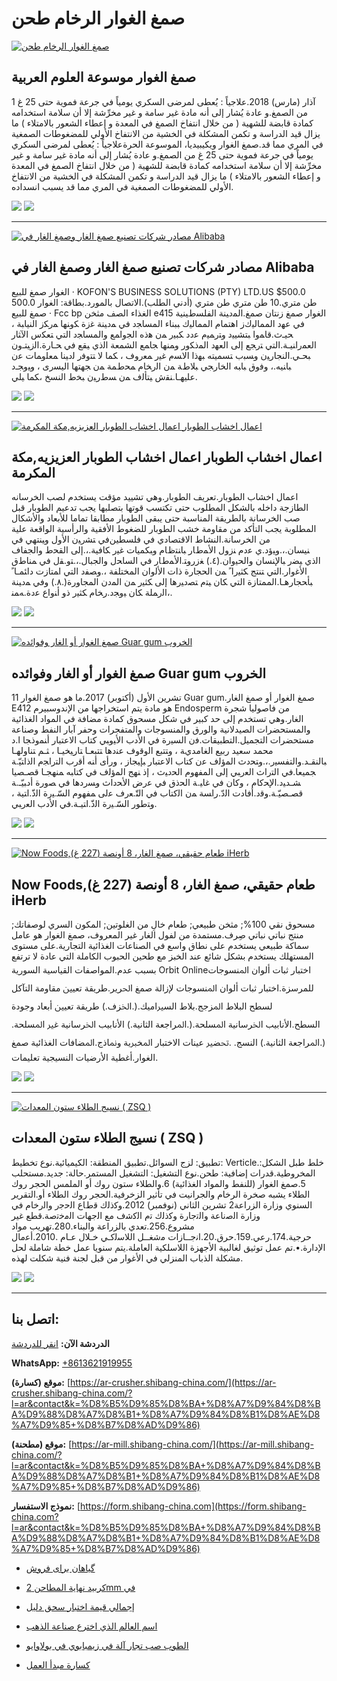 # صمغ الغوار الرخام طحن

<a href="https://swt.shibang-china.com/?l=ar&img&k=%D8%B5%D9%85%D8%BA+%D8%A7%D9%84%D8%BA%D9%88%D8%A7%D8%B1+%D8%A7%D9%84%D8%B1%D8%AE%D8%A7%D9%85+%D8%B7%D8%AD%D9%86" target="_blank">![صمغ الغوار الرخام طحن](http://static.shibang-china.com/all-800x300/50.jpg)</a>

## صمغ الغوار موسوعة العلوم العربية
1 آذار (مارس) 2018.علاجياً : يُعطى لمرضى السكري يومياً في جرعة فموية حتى 25 غ من الصمغ.و عادة يُشار إلى أنه مادة غير سامة و غير مخرِّشة إلا أن سلامة استخدامه كمادة قابضة للشهية ( من خلال انتفاخ الصمغ في المعدة و إعطاء الشعور بالامتلاء ) ما يزال قيد الدراسة و تكمن المشكلة في الخشية من الانتفاخ الأولي للمضغوطات الصمغية في المري مما قد.صمغ الغوار ويكيبيديا، الموسوعة الحرةعلاجياً : يُعطى لمرضى السكري يومياً في جرعة فموية حتى 25 غ من الصمغ.و عادة يُشار إلى أنه مادة غير سامة و غير مخرِّشة إلا أن سلامة استخدامه كمادة قابضة للشهية ( من خلال انتفاخ الصمغ في المعدة و إعطاء الشعور بالامتلاء ) ما يزال قيد الدراسة و تكمن المشكلة في الخشية من الانتفاخ الأولي للمضغوطات الصمغية في المري مما قد يسبب انسداده.


<a href="https://whatsapp.shibangsoft.com/WhatsApp.php" target="_blank" title="WhatsApp">![](http://static.shibang-china.com/icon/whatsapp.png)</a> <a href="https://swt.shibang-china.com/?l=ar&icon&k=%D8%B5%D9%85%D8%BA+%D8%A7%D9%84%D8%BA%D9%88%D8%A7%D8%B1+%D8%A7%D9%84%D8%B1%D8%AE%D8%A7%D9%85+%D8%B7%D8%AD%D9%86" target="_blank">![](http://static.shibang-china.com/icon/chat-ar.png)</a>

---

<a href="https://swt.shibang-china.com/?l=ar&img&k=%D8%B5%D9%85%D8%BA+%D8%A7%D9%84%D8%BA%D9%88%D8%A7%D8%B1+%D8%A7%D9%84%D8%B1%D8%AE%D8%A7%D9%85+%D8%B7%D8%AD%D9%86" target="_blank">![مصادر شركات تصنيع صمغ الغار وصمغ الغار في Alibaba](http://static.shibang-china.com/all-800x300/638.jpg)</a>

## مصادر شركات تصنيع صمغ الغار وصمغ الغار في Alibaba
الغوار صمغ للبيع &middot; KOFON&#39;S BUSINESS SOLUTIONS (PTY) LTD.US $500.0 500.0 طن متري.10 طن متري طن متري (أدني الطلب).الاتصال بالمورد.بطاقة: الغوار صمغ للبيع &middot; Fcc bp الغذاء الصف مثخن e415 الغوار صمغ زنتان صمغ.ﺍﻟﻤﺩﻴﻨﺔ ﺍﻟﻔﻠﺴﻁﻴﻨﻴﺔ ﻓﻲ ﻋﻬﺩ ﺍﻟﻤﻤﺎﻟﻴﻙﺯ ﺍﻫﺘﻤﺎﻡ ﺍﻟﻤﻤﺎﻟﻴﻙ ﺒﺒﻨﺎﺀ ﺍﻟﻤﺴﺎﺠﺩ ﻓﻲ ﻤﺩﻴﻨﺔ ﻏﺯﺓ ﻜﻭﻨﻬﺎ ﻤﺭﻜﺯ ﺍﻟﻨﻴﺎﺒﺔ ، ﺤﻴـﺙ.ﻗﺎﻤﻭﺍ ﺒﺘﺸﻴﻴﺩ ﻭﺘﺭﻤﻴﻡ ﻋﺩﺩ ﻜﺒﻴﺭ ﻤﻥ ﻫﺫﻩ ﺍﻟﺠﻭﺍﻤﻊ ﻭﺍﻟﻤﺴﺎﺠﺩ ﺍﻟﺘﻲ ﺘﻌﻜﺱ ﺍﻵﺜﺎﺭ ﺍﻟﻌﻤﺭﺍﻨﻴـﺔ.ﺍﻟﺘﻲ ﺘﺭﺠﻊ ﺇﻟﻰ ﺍﻟﻌﻬﺩ ﺍﻟﻤﺫﻜﻭﺭ ﻭﻤﻨﻬﺎ ﺠﺎﻤﻊ ﺍﻟﺸﻤﻌﺔ ﺍﻟﺫﻱ ﻴﻘﻊ ﻓﻲ ﺤـﺎﺭﺓ.ﺍﻟﺯﻴﺘـﻭﻥ ﺒﺤـﻲ.ﺍﻟﻨﺠﺎﺭﻴﻥ ﻭﺴﺒﺏ ﺘﺴﻤﻴﺘﻪ ﺒﻬﺫﺍ ﺍﻻﺴﻡ ﻏﻴﺭ ﻤﻌﺭﻭﻑ ، ﻜﻤﺎ ﻻ ﺘﺘﻭﻓﺭ ﻟﺩﻴﻨﺎ ﻤﻌﻠﻭﻤﺎﺕ ﻋﻥ ﺒﺎﻨﻴﻪ.، ﻭﻓﻭﻕ ﺒﺎﺒﻪ ﺍﻟﺨﺎﺭﺠﻲ ﺒﻼﻁﺔ ﻤﻥ ﺍﻟﺭﺨﺎﻡ ﻤﺤﻁﻤﺔ ﻤﻥ ﺠﻬﺘﻬﺎ ﺍﻟﻴﺴﺭﻯ ، ﻭﻴﻭﺠـﺩ ﻋﻠﻴﻬـﺎ.ﻨﻘﺵ ﻴﺘﺄﻟﻑ ﻤﻥ ﺴﻁﺭﻴﻥ ﺒﺨﻁ ﺍﻟﻨﺴﺦ ،ﻜﻤﺎ ﻴﻠﻲ.


<a href="https://whatsapp.shibangsoft.com/WhatsApp.php" target="_blank" title="WhatsApp">![](http://static.shibang-china.com/icon/whatsapp.png)</a> <a href="https://swt.shibang-china.com/?l=ar&icon&k=%D8%B5%D9%85%D8%BA+%D8%A7%D9%84%D8%BA%D9%88%D8%A7%D8%B1+%D8%A7%D9%84%D8%B1%D8%AE%D8%A7%D9%85+%D8%B7%D8%AD%D9%86" target="_blank">![](http://static.shibang-china.com/icon/chat-ar.png)</a>

---

<a href="https://swt.shibang-china.com/?l=ar&img&k=%D8%B5%D9%85%D8%BA+%D8%A7%D9%84%D8%BA%D9%88%D8%A7%D8%B1+%D8%A7%D9%84%D8%B1%D8%AE%D8%A7%D9%85+%D8%B7%D8%AD%D9%86" target="_blank">![اعمال اخشاب الطوبار اعمال اخشاب الطوبار العزيزيه,مكة المكرمة](http://static.shibang-china.com/all-800x300/362.jpg)</a>

## اعمال اخشاب الطوبار اعمال اخشاب الطوبار العزيزيه,مكة المكرمة
اعمال اخشاب الطوبار.تعريف الطوبار.وهي تشييد مؤقت يستخدم لصب الخرسانه الطازجة داخله بالشكل المطلوب حتى تكتسب قوتها بتصلبها يجب تدعيم الطوبار قبل صب الخرسانة بالطريقة المناسبة حتى يبقى الطوبار مطابقا تماما للأبعاد والأشكال المطلوبة يجب التأكد من مقاومة خشب الطوبار للضغوط الأفقية والرأسية الواقعة علية من الخرسانة.النشاط الاقتصادي في فلسطينﻓﻲ ﺘﺸﺭﻴﻥ ﺍﻷﻭل ﻭﻴﻨﺘﻬﻲ ﻓﻲ ﻨﻴﺴﺎﻥ.،.ﻭﻴﺅﺩ.ﻱ ﻋﺩﻡ ﻨﺯﻭل ﺍﻷﻤﻁﺎﺭ ﺒﺎﻨﺘﻅﺎﻡ ﻭﺒﻜﻤﻴﺎﺕ ﻏﻴﺭ ﻜﺎﻓﻴﺔ.،.ﺇﻟﻰ ﺍﻟﻘﺤﻁ ﻭﺍﻟﺠﻔﺎﻑ ﺍﻟﺫﻱ ﻴﻀﺭ ﺒﺎﻹﻨﺴﺎﻥ ﻭﺍﻟﺤﻴﻭﺍﻥ.(٤.) ﻐﺯﺭﻭﺘ.ﺍﻷﻤﻁﺎﺭ ﻓﻲ ﺍﻟﺴﺎﺤل ﻭﺍﻟﺠﺒﺎل.،.ﺘﻭ.ﻘل ﻓﻲ ﻤﻨﺎﻁﻕ ﺍﻷﻏﻭﺍﺭ.ﺍﻟﺘﻲ ﺘﻨﺘﺞ ﻜﺜﻴﺭﺍﹰ ﻤﻥ ﺍﻟﺤﺠﺎﺭﺓ ﺫﺍﺕ ﺍﻷﻟﻭﺍﻥ ﺍﻟﻤﺨﺘﻠﻔﺔ ،.ﻭﺼﻔﺩ ﺍﻟﺘﻲ ﺍﻤﺘﺎﺯﺕ ﺩﺍﺌﻤـﺎﹰ ﺒﺄﺤﺠﺎﺭﻫـﺎ.ﺍﻟﻤﻤﺘﺎﺯﺓ ﺍﻟﺘﻲ ﻜﺎﻥ ﻴﺘﻡ ﺘﺼﺩﻴﺭﻫﺎ ﺇﻟﻰ ﻜﺜﻴﺭ ﻤﻥ ﺍﻟﻤﺩﻥ ﺍﻟﻤﺠﺎﻭﺭﺓ(.٨.) ﻭﻓﻲ ﻤﺩﻴﻨﺔ ﺍﻟﺭﻤﻠﺔ ﻜﺎﻥ ﻴﻭﺠﺩ.ﺭﺨﺎﻡ ﻜﺜﻴﺭ ﺫﻭ ﺃﻨﻭﺍﻉ ﻋﺩﺓ.ﻪﻤﻨ،.


<a href="https://whatsapp.shibangsoft.com/WhatsApp.php" target="_blank" title="WhatsApp">![](http://static.shibang-china.com/icon/whatsapp.png)</a> <a href="https://swt.shibang-china.com/?l=ar&icon&k=%D8%B5%D9%85%D8%BA+%D8%A7%D9%84%D8%BA%D9%88%D8%A7%D8%B1+%D8%A7%D9%84%D8%B1%D8%AE%D8%A7%D9%85+%D8%B7%D8%AD%D9%86" target="_blank">![](http://static.shibang-china.com/icon/chat-ar.png)</a>

---

<a href="https://swt.shibang-china.com/?l=ar&img&k=%D8%B5%D9%85%D8%BA+%D8%A7%D9%84%D8%BA%D9%88%D8%A7%D8%B1+%D8%A7%D9%84%D8%B1%D8%AE%D8%A7%D9%85+%D8%B7%D8%AD%D9%86" target="_blank">![صمغ الغوار أو الغار وفوائده Guar gum الخروب](http://static.shibang-china.com/all-800x300/258.jpg)</a>

## صمغ الغوار أو الغار وفوائده Guar gum الخروب
11 تشرين الأول (أكتوبر) 2017.ما هو صمغ الغوار Guar gum.صمغ الغوار أو صمغ الغار E412 هو مادة يتم استخراجها من الإندوسبيرم Endosperm من فاصوليا شجرة الغار.وهي تستخدم إلى حد كبير في شكل مسحوق كمادة مضافة في المواد الغذائية والمستحضرات الصيدلانية والورق والمنسوجات والمتفجرات وحفر آبار النفط وصناعة مستحضرات التجميل.التطبيقات.ﻓن اﻟﺴﻴرة ﻓﻲ اﻷدب اﻷﻴوﺒﻲ ﮐﺘﺎب اﻻﻋﺘﺒﺎر أﻨﻤوذﺠﺎ ا.د محمد سعيد ربيع الغامديﺔ ، وﺘﺘﺒﻊ اﻟوﻗوف ﻋﻨدﻫﺎ ﺘﺘﺒﻌـﺎ ﺘﺎرﻴﺨﻴـﺎ ، ﺜـم ﺘﻨﺎوﻟﻬـﺎ ﺒﺎﻟﻨﻘـد.واﻟﺘﻔﺴﻴر.،.وﺘﺤدث اﻟﻤؤﻟف ﻋن ﮐﺘﺎب اﻻﻋﺘﺒﺎر ﺒﺈﻴﺠﺎز ، ورأى أﻨﻪ أﻗرب اﻟﺘراﺠم اﻟذاﺘﻴّ.ﺔ ﺠﻤﻴﻌﺎ.ﻓﻲ اﻟﺘراث اﻟﻌرﺒﻲ إﻟﯽ اﻟﻤﻔﻬوم اﻟﺤدﻴث ، إذ ﻨﻬﺞ اﻟﻤؤﻟف ﻓﻲ ﮐﺘﺎﺒﻪ ﻤﻨﻬﺠـﺎ ﻗﺼـﺼﻴﺎ ﺸـدﻴد.اﻹﺤﮐﺎم ، وﮐﺎن ﻓﻲ ﻏﺎﻴ.ﺔ اﻟﺤذق ﻓﻲ ﻋرض اﻷﺤداث وﺴردﻫﺎ ﻓﻲ ﺼورة أدﺒﻴّـ.ﺔ ﻗﺼـﺼﻴّ.ﺔ.وﻗد.أﻓﺎدت اﻟدّ.راﺴﺔ ﻤن اﻟﮐﺘﺎب ﻓﻲ اﻟﺘّ.ﻌرف ﻋﻟﯽ ﻤﻔﻬوم اﻟﺴّ.ﻴرة اﻟذّ.اﺘﻴﺔ ، وﺘطور اﻟﺴّ.ﻴرة اﻟذّ.اﺘﻴـﺔ.ﻓﻲ اﻷدب اﻟﻌرﺒﻲ.


<a href="https://whatsapp.shibangsoft.com/WhatsApp.php" target="_blank" title="WhatsApp">![](http://static.shibang-china.com/icon/whatsapp.png)</a> <a href="https://swt.shibang-china.com/?l=ar&icon&k=%D8%B5%D9%85%D8%BA+%D8%A7%D9%84%D8%BA%D9%88%D8%A7%D8%B1+%D8%A7%D9%84%D8%B1%D8%AE%D8%A7%D9%85+%D8%B7%D8%AD%D9%86" target="_blank">![](http://static.shibang-china.com/icon/chat-ar.png)</a>

---

<a href="https://swt.shibang-china.com/?l=ar&img&k=%D8%B5%D9%85%D8%BA+%D8%A7%D9%84%D8%BA%D9%88%D8%A7%D8%B1+%D8%A7%D9%84%D8%B1%D8%AE%D8%A7%D9%85+%D8%B7%D8%AD%D9%86" target="_blank">![Now Foods,طعام حقيقي، صمغ الغار، 8 أونصة (227 غ) iHerb](http://static.shibang-china.com/all-800x300/1385.jpg)</a>

## Now Foods,طعام حقيقي، صمغ الغار، 8 أونصة (227 غ) iHerb
مسحوق نقي 100%; مثخن طبيعي; طعام خالِ من الغلوتين; المكون السري لوصفاتك; منتج نباتي نباتي صِرف.مستمدة من لفول الغار غير المعروف، صمغ الغوار هو عامل سماكة طبيعي يستخدم على نطاق واسع في الصناعات الغذائية التجارية.على مستوى المستهلك يستخدم بشكل شائع عند الخبز مع طحين الحبوب الكاملة التي عادة لا ترتفع بسبب عدم.المواصفات القياسية السورية Orbit Onlineﺍﺧﺘﺒﺎﺭ ﺛﺒﺎﺕ ﺃﻟﻮﺍﻥ ﺍﳌﻨﺴﻮﺟﺎﺕ ﻟﻠﻤﺮﺳﺰﺓ.ﺍﺧﺘﺒﺎﺭ ﺛﺒﺎﺕ ﺃﻟﻮﺍﻥ ﺍﳌﻨﺴﻮﺟﺎﺕ ﻹﺯﺍﻟﺔ ﺻﻤﻎ ﺍﳊﺮﻳﺮ.ﻃﺮﻳﻘﺔ ﺗﻌﻴﲔ ﻣﻘﺎﻭﻣﺔ ﺍﻟﺘﺂﻛﻞ ﻟﺴﻄﺢ ﺍﻟﺒﻼﻁ ﺍﳌﺰﺟﺞ.ﺑﻼﻁ ﺍﻟﺴﲑﺍﻣﻴﻚ.(.ﺍﳋﺰﻑ.) ﻃﺮﻳﻘﺔ ﺗﻌﻴﲔ ﺃﺑﻌﺎﺩ ﻭﺟﻮﺩﺓ ﺍﻟﺴﻄﺢ.ﺍﻷﻧﺎﺑﻴﺐ ﺍﳋﺮﺳﺎﻧﻴﺔ ﺍﳌﺴﻠﺤﺔ.(.ﺍﳌﺮﺍﺟﻌﺔ ﺍﻟﺜﺎﻧﻴﺔ.) ﺍﻷﻧﺎﺑﻴﺐ ﺍﳋﺮﺳﺎﻧﻴﺔ ﻏﲑ ﺍﳌﺴﻠﺤﺔ.(.ﺍﳌﺮﺍﺟﻌﺔ ﺍﻟﺜﺎﻧﻴﺔ.) ﺍﻟﻨﺴﺞ. .ﲢﻀﲑ ﻋﻴﻨﺎﺕ ﺍﻻﺧﺘﺒﺎﺭ ﺍﳌﺨﱪﻳﺔ ﻭﳕﺎﺫﺝ.ﺍﳌﻀﺎﻓﺎﺕ ﺍﻟﻐﺬﺍﺋﻴﺔ ﺻﻤﻎ ﺍﻟﻐﻮﺍﺭ.ﺃﻏﻄﻴﺔ ﺍﻷﺭﺿﻴﺎﺕ ﺍﻟﻨﺴﻴﺠﻴﺔ ﺗﻌﻠﻴﻤﺎﺕ.


<a href="https://whatsapp.shibangsoft.com/WhatsApp.php" target="_blank" title="WhatsApp">![](http://static.shibang-china.com/icon/whatsapp.png)</a> <a href="https://swt.shibang-china.com/?l=ar&icon&k=%D8%B5%D9%85%D8%BA+%D8%A7%D9%84%D8%BA%D9%88%D8%A7%D8%B1+%D8%A7%D9%84%D8%B1%D8%AE%D8%A7%D9%85+%D8%B7%D8%AD%D9%86" target="_blank">![](http://static.shibang-china.com/icon/chat-ar.png)</a>

---

<a href="https://swt.shibang-china.com/?l=ar&img&k=%D8%B5%D9%85%D8%BA+%D8%A7%D9%84%D8%BA%D9%88%D8%A7%D8%B1+%D8%A7%D9%84%D8%B1%D8%AE%D8%A7%D9%85+%D8%B7%D8%AD%D9%86" target="_blank">![نسيج الطلاء ستون المعدات ( ZSQ )](http://static.shibang-china.com/all-800x300/345.jpg)</a>

## نسيج الطلاء ستون المعدات ( ZSQ )
تطبيق: لزج السوائل.تطبيق المنطقة: الكيميائية.نوع تخطيط: Verticle.خلط طبل الشكل: المخروطية.قدرات إضافية: طحن.نوع التشغيل: التشغيل المستمر.حالة: جديد.مستحلب 5.صمغ الغوار (للنفط والمواد الغذائية) 6.والطلاء ستون روك أو الملمس الحجر روك الطلاء يشبه صخرة الرخام والجرانيت في تأثير الزخرفية.الحجر روك الطلاء أو.التقرير السنوي وزارة الزراعة2 تشرين الثاني (نوفمبر) 2012.وﮐذﻟك ﻗطﺎع اﻟﺣﺟر واﻟرﺧﺎم ﻓﻲ وزارة اﻟﺻﻧﺎﻋﺔ واﻟﺗﺟﺎرة وﮐذﻟك ﺗم اﻟﮐﺷف ﻣﻊ اﻟﺟﮭﺎت اﻟﻣﺧﺗﺻﺔ.ﻗﻄﻊ ﻏﻴﺮ ﻣﺸﺮﻭﻉ.256.ﺗﻌﺪﻱ ﺑﺎﻟﺰﺭﺍﻋﺔ ﻭﺍﻟﺒﻨﺎء.280.ﺗﻬﺮﻳﺐ ﻣﻮﺍﺩ ﺣﺮﺟﻴﺔ.174.ﺭﻋﻲ.159.ﺣﺮﻕ.20.اﻧﺟــﺎزات ﻣﺷﻐــل اﻟﻼﺳﻟﮐـﻲ ﺧـﻼل ﻋـﺎم .2010.أﻋﻣﺎل اﻹدارة.•.ﺗﻢ ﻋﻤﻞ ﺗﻮﺛﻴﻖ ﻟﻐﺎﻟﺒﻴﺔ ﺍﻷﺟﻬﺰﺓ ﺍﻟﻼﺳﻠﻜﻴﺔ ﺍﻟﻌﺎﻣﻠﺔ.ﻳﺘﻢ ﺳﻨﻮﻳﺎ ﻋﻤﻞ ﺧﻄﺔ ﺷﺎﻣﻠﺔ ﻟﺤﻞ ﻣﺸﻜﻠﺔ ﺍﻟﺬﺑﺎﺏ ﺍﻟﻤﻨﺰﻟﻲ ﻓﻲ ﺍﻷﻏﻮﺍﺭ ﻣﻦ ﻗﺒﻞ ﻟﺠﻨﺔ ﻓﻨﻴﺔ ﺷﻜﻠﺖ ﻟﻬﺬﻩ.


<a href="https://whatsapp.shibangsoft.com/WhatsApp.php" target="_blank" title="WhatsApp">![](http://static.shibang-china.com/icon/whatsapp.png)</a> <a href="https://swt.shibang-china.com/?l=ar&icon&k=%D8%B5%D9%85%D8%BA+%D8%A7%D9%84%D8%BA%D9%88%D8%A7%D8%B1+%D8%A7%D9%84%D8%B1%D8%AE%D8%A7%D9%85+%D8%B7%D8%AD%D9%86" target="_blank">![](http://static.shibang-china.com/icon/chat-ar.png)</a>

---
## اتصل بنا:

**الدردشة الآن:** [انقر للدردشة](https://swt.shibang-china.com?l=ar&contact&k=%D8%B5%D9%85%D8%BA+%D8%A7%D9%84%D8%BA%D9%88%D8%A7%D8%B1+%D8%A7%D9%84%D8%B1%D8%AE%D8%A7%D9%85+%D8%B7%D8%AD%D9%86)

**WhatsApp:**  [+8613621919955](https://whatsapp.shibangsoft.com/WhatsApp.php)

**موقع (كسارة):** [https://ar-crusher.shibang-china.com/](https://ar-crusher.shibang-china.com/?l=ar&contact&k=%D8%B5%D9%85%D8%BA+%D8%A7%D9%84%D8%BA%D9%88%D8%A7%D8%B1+%D8%A7%D9%84%D8%B1%D8%AE%D8%A7%D9%85+%D8%B7%D8%AD%D9%86)

**موقع (مطحنة):** [https://ar-mill.shibang-china.com/](https://ar-mill.shibang-china.com/?l=ar&contact&k=%D8%B5%D9%85%D8%BA+%D8%A7%D9%84%D8%BA%D9%88%D8%A7%D8%B1+%D8%A7%D9%84%D8%B1%D8%AE%D8%A7%D9%85+%D8%B7%D8%AD%D9%86)

**نموذج الاستفسار:** [https://form.shibang-china.com](https://form.shibang-china.com?l=ar&contact&k=%D8%B5%D9%85%D8%BA+%D8%A7%D9%84%D8%BA%D9%88%D8%A7%D8%B1+%D8%A7%D9%84%D8%B1%D8%AE%D8%A7%D9%85+%D8%B7%D8%AD%D9%86)

* [گیاهان برای فروش](../22/%DA%AF%DB%8C%D8%A7%D9%87%D8%A7%D9%86%20%D8%A8%D8%B1%D8%A7%DB%8C%20%D9%81%D8%B1%D9%88%D8%B4.md)

* [كربيد نهاية المطاحن 2mm في](../25/%D9%83%D8%B1%D8%A8%D9%8A%D8%AF%20%D9%86%D9%87%D8%A7%D9%8A%D8%A9%20%D8%A7%D9%84%D9%85%D8%B7%D8%A7%D8%AD%D9%86%202mm%20%D9%81%D9%8A.md)

* [إجمالي قيمة اختبار سحق دليل](../22/%D8%A5%D8%AC%D9%85%D8%A7%D9%84%D9%8A%20%D9%82%D9%8A%D9%85%D8%A9%20%D8%A7%D8%AE%D8%AA%D8%A8%D8%A7%D8%B1%20%D8%B3%D8%AD%D9%82%20%D8%AF%D9%84%D9%8A%D9%84.md)

* [اسم العالم الذي اخترع صناعة الذهب](../22/%D8%A7%D8%B3%D9%85%20%D8%A7%D9%84%D8%B9%D8%A7%D9%84%D9%85%20%D8%A7%D9%84%D8%B0%D9%8A%20%D8%A7%D8%AE%D8%AA%D8%B1%D8%B9%20%D8%B5%D9%86%D8%A7%D8%B9%D8%A9%20%D8%A7%D9%84%D8%B0%D9%87%D8%A8.md)

* [الطوب صب تجار آلة في زيمبابوي في بولاوايو](../25/%D8%A7%D9%84%D8%B7%D9%88%D8%A8%20%D8%B5%D8%A8%20%D8%AA%D8%AC%D8%A7%D8%B1%20%D8%A2%D9%84%D8%A9%20%D9%81%D9%8A%20%D8%B2%D9%8A%D9%85%D8%A8%D8%A7%D8%A8%D9%88%D9%8A%20%D9%81%D9%8A%20%D8%A8%D9%88%D9%84%D8%A7%D9%88%D8%A7%D9%8A%D9%88.md)

* [كسارة مبدأ العمل](../22/%D9%83%D8%B3%D8%A7%D8%B1%D8%A9%20%D9%85%D8%A8%D8%AF%D8%A3%20%D8%A7%D9%84%D8%B9%D9%85%D9%84.md)